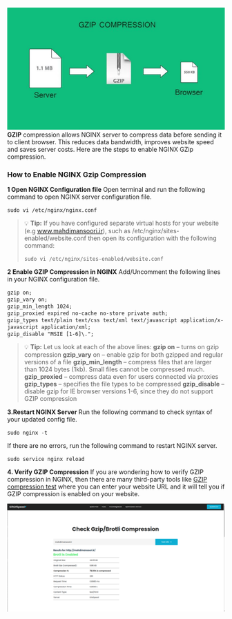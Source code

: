 ![How to Enable NGINX Gzip Compression](images/gzip-compression-nginx.jpg)\
**GZIP** compression allows NGINX server to compress data before sending it to client browser. This reduces data bandwidth, improves website speed and saves server costs. Here are the steps to enable NGINX GZip compression.

### How to Enable NGINX Gzip Compression ###

**1 Open NGINX Configuration file**
Open terminal and run the following command to open NGINX server configuration file.
```
sudo vi /etc/nginx/nginx.conf
```

> :bulb: **Tip:** If you have configured separate virtual hosts for your website (e.g www.mahdimansoori.ir), such as /etc/nginx/sites-enabled/website.conf then open its configuration with the following command:
> ```
>sudo vi /etc/nginx/sites-enabled/website.conf
>```

**2 Enable GZIP Compression in NGINX**
Add/Uncomment the following lines in your NGINX configuration file.
```
gzip on; 
gzip_vary on; 
gzip_min_length 1024; 
gzip_proxied expired no-cache no-store private auth; 
gzip_types text/plain text/css text/xml text/javascript application/x-javascript application/xml; 
gzip_disable "MSIE [1-6]\.";
```

> :bulb: **Tip:** Let us look at each of the above lines:
> **gzip on** – turns on gzip compression
> **gzip_vary** on – enable gzip for both gzipped and regular versions of a file
> **gzip_min_length** – compress files that are larger than 1024 bytes  (1kb). Small files cannot be compressed much.
> **gzip_proxied** – compress data even for users connected via proxies
> **gzip_types** – specifies the file types to be compressed
> **gzip_disable** – disable gzip for IE browser versions 1-6, since they do not support GZIP compression

**3.Restart NGINX Server**
Run the following command to check syntax of your updated config file.
```
sudo nginx -t
```
If there are no errors, run the following command to restart NGINX server.

```
sudo service nginx reload
```

**4. Verify GZIP Compression**
If you are wondering how to verify GZIP compression in NGINX, then there are many third-party tools like [GZIP compression test](https://www.giftofspeed.com/gzip-test/) where you can enter your website URL and it will tell you if GZIP compression is enabled on your website.

![GZIP compression test site](images/gziptestsite.png)